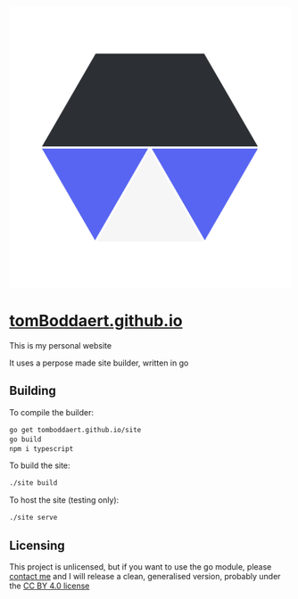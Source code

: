 ![My Logo](rawPages/resources/profile-image.svg)
# [tomBoddaert.github.io](https://tomBoddaert.github.io/)

This is my personal website

It uses a perpose made site builder, written in go

## Building

To compile the builder:
``` sh
go get tomboddaert.github.io/site
go build
npm i typescript
```

To build the site:
``` sh
./site build
```

To host the site (testing only):
``` sh
./site serve
```

## Licensing

This project is unlicensed, but if you want to use the go module, please [contact me](https://tomBoddaert.com/contact) and I will release a clean, generalised version, probably under the [CC BY 4.0 license](https://creativecommons.org/licenses/by/4.0/)